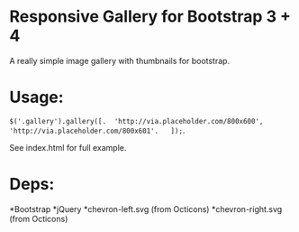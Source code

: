 # Responsive Gallery for Bootstrap 3 + 4

A really simple image gallery with thumbnails for bootstrap.

# Usage:

`$('.gallery').gallery([. 
	'http://via.placeholder.com/800x600',  
	'http://via.placeholder.com/800x601'.  
]);`. 

See index.html for full example. 

# Deps:

*Bootstrap
*jQuery
*chevron-left.svg (from Octicons)
*chevron-right.svg (from Octicons)